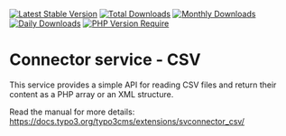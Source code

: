 [![Latest Stable Version](https://poser.pugx.org/cobweb/svconnector_csv/v)](https://packagist.org/packages/cobweb/svconnector_csv)
[![Total Downloads](http://poser.pugx.org/cobweb/svconnector_csv/downloads)](https://packagist.org/packages/cobweb/svconnector_csv)
[![Monthly Downloads](http://poser.pugx.org/cobweb/svconnector_csv/d/monthly)](https://packagist.org/packages/cobweb/svconnector_csv)
[![Daily Downloads](http://poser.pugx.org/cobweb/svconnector_csv/d/daily)](https://packagist.org/packages/cobweb/svconnector_csv)
[![PHP Version Require](http://poser.pugx.org/cobweb/svconnector_csv/require/php)](https://packagist.org/packages/cobweb/svconnector_csv)

# Connector service - CSV

This service provides a simple API for reading CSV files and return their content
as a PHP array or an XML structure.

Read the manual for more details: https://docs.typo3.org/typo3cms/extensions/svconnector_csv/

